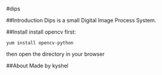 #dips

##Introduction
Dips is a small Digital Image Process System.

##Install
install opencv first:

    yum install opencv-python

then open the directory in your browser

##About
Made by kyshel

